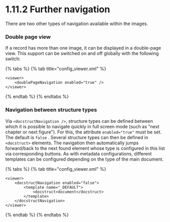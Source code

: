 # 1.11.2 Further navigation

There are two other types of navigation available within the images.

### Double page view

If a record has more than one image, it can be displayed in a double-page view. This support can be switched on and off globally with the following switch:

{% tabs %}
{% tab title="config_viewer.xml" %}
```markup
<viewer>
    <doublePageNavigation enabled="true" />
</viewer>
```
{% endtab %}
{% endtabs %}

### Navigation between structure types

Via `<docstructNavigation />`, structure types can be defined between which it is possible to navigate quickly in full screen mode (such as "next chapter or next figure"). For this, the attribute `enabled="true"` must be set. The default is `false` . Several structure types can then be defined in `<docstruct>` elements. The navigation then automatically jumps forward/back to the next found element whose type is configured in this list via corresponding buttons. As with metadata configurations, different templates can be configured depending on the type of the main document.

{% tabs %}
{% tab title="config_viewer.xml" %}
```markup
<viewer>
    <docstructNavigation enabled="false">
        <template name="_DEFAULT">
            <docstruct>document</docstruct>
        </template>
    </docstructNavigation>
</viewer>
```
{% endtab %}
{% endtabs %}

